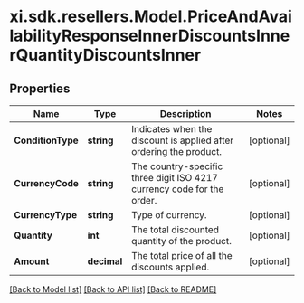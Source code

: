 # xi.sdk.resellers.Model.PriceAndAvailabilityResponseInnerDiscountsInnerQuantityDiscountsInner

## Properties

Name | Type | Description | Notes
------------ | ------------- | ------------- | -------------
**ConditionType** | **string** | Indicates when the discount is applied after ordering the product. | [optional] 
**CurrencyCode** | **string** | The country-specific three digit ISO 4217 currency code for the order. | [optional] 
**CurrencyType** | **string** | Type of currency. | [optional] 
**Quantity** | **int** | The total discounted quantity of the product. | [optional] 
**Amount** | **decimal** | The total price of all the discounts applied. | [optional] 

[[Back to Model list]](../README.md#documentation-for-models) [[Back to API list]](../README.md#documentation-for-api-endpoints) [[Back to README]](../README.md)

